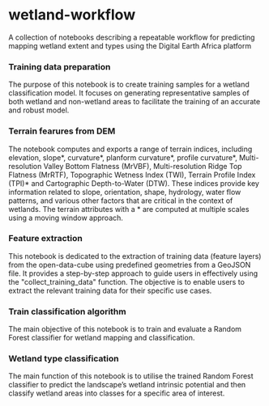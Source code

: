 # wetland-workflow
A collection of notebooks describing a repeatable workflow for predicting mapping wetland extent and types using the Digital Earth Africa platform

### Training data preparation
The purpose of this notebook is to create training samples for a wetland classification model. It focuses on generating representative samples of both wetland and non-wetland areas to facilitate the training of an accurate and robust model.
### Terrain fearures from DEM
The notebook computes and exports a range of terrain indices, including elevation, slope*, curvature*, planform curvature*, profile curvature*, Multi-resolution Valley Bottom Flatness (MrVBF), Multi-resolution Ridge Top Flatness (MrRTF), Topographic Wetness Index (TWI), Terrain Profile Index (TPI)* and Cartographic Depth-to-Water (DTW). These indices provide key information related to slope, orientation, shape, hydrology, water flow patterns, and various other factors that are critical in the context of wetlands. The terrain attributes with a * are computed at multiple scales using a moving window approach.
### Feature extraction
This notebook is dedicated to the extraction of training data (feature layers) from the open-data-cube using predefined geometries from a GeoJSON file. It provides a step-by-step approach to guide users in effectively using the "collect_training_data" function. The objective is to enable users to extract the relevant training data for their specific use cases.
### Train classification algorithm
The main objective of this notebook is to train and evaluate a Random Forest classifier for wetland mapping and classification.
### Wetland type classification
The main function of this notebook is to utilise the trained Random Forest classifier to predict the landscape’s wetland intrinsic potential and then classify wetland areas into classes for a specific area of interest.
